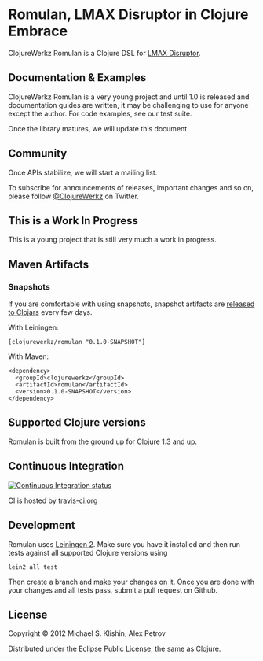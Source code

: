 # Romulan, LMAX Disruptor in Clojure Embrace

ClojureWerkz Romulan is a Clojure DSL for [LMAX Disruptor](http://code.google.com/p/disruptor/).


## Documentation & Examples

ClojureWerkz Romulan is a very young project and until 1.0 is released and documentation guides are written,
it may be challenging to use for anyone except the author. For code examples, see our test
suite.

Once the library matures, we will update this document.

## Community

Once APIs stabilize, we will start a mailing list.

To subscribe for announcements of releases, important changes and so on, please follow [@ClojureWerkz](https://twitter.com/#!/clojurewerkz) on Twitter.


## This is a Work In Progress

This is a young project that is still very much a work in progress.



## Maven Artifacts

### Snapshots

If you are comfortable with using snapshots, snapshot artifacts are [released to Clojars](https://clojars.org/clojurewerkz/romulan) every few days.

With Leiningen:

    [clojurewerkz/romulan "0.1.0-SNAPSHOT"]


With Maven:

    <dependency>
      <groupId>clojurewerkz</groupId>
      <artifactId>romulan</artifactId>
      <version>0.1.0-SNAPSHOT</version>
    </dependency>


## Supported Clojure versions

Romulan is built from the ground up for Clojure 1.3 and up.


## Continuous Integration

[![Continuous Integration status](https://secure.travis-ci.org/clojurewerkz/romulan.png)](http://travis-ci.org/clojurewerkz/romulan)

CI is hosted by [travis-ci.org](http://travis-ci.org)


## Development

Romulan uses [Leiningen 2](https://github.com/technomancy/leiningen/blob/master/doc/TUTORIAL.md). Make sure you have it installed and then run tests
against all supported Clojure versions using

    lein2 all test

Then create a branch and make your changes on it. Once you are done with your changes and all tests pass, submit
a pull request on Github.


## License

Copyright © 2012 Michael S. Klishin, Alex Petrov

Distributed under the Eclipse Public License, the same as Clojure.
